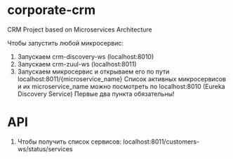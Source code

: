 # corporate-crm
CRM Project based on Microservices Architecture

Чтобы запустить любой микросервис:
1) Запускаем crm-discovery-ws (localhost:8010)
2) Запускаем crm-zuul-ws (localhost:8011)
3) Запускаем микросервис и открываем его по пути localhost:8011/{microservice_name}
Список активных микросервисов и их microservice_name можно посмотреть по localhost:8010 (Eureka Discovery Service)
Первые два пункта обязательны!

# API
1) Чтобы получить список сервисов: localhost:8011/customers-ws/status/services
